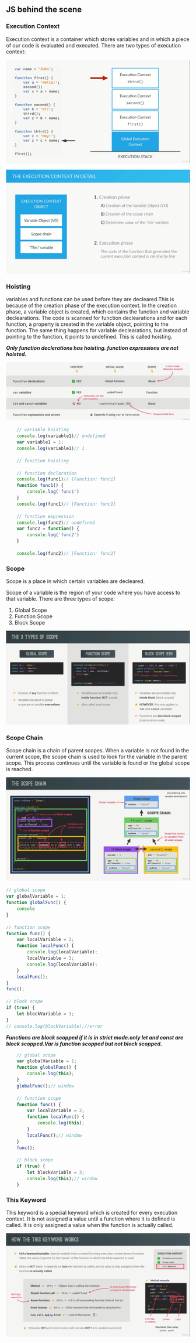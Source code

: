 ## JS behind the scene

### Execution Context
Execution context is a container which stores variables and in which a piece of our code is evaluated and executed. There are two types of execution context:

 
<!-- show the executionC1 image in this folder -->
![Execution Context 1](/HowJSWorks/executionC1.png)

![Execution Context 2](/HowJSWorks/executionC2.png)

### Hoisting
variables and functions can be used before they are decleared.This is because of the creation phase of the execution context. In the creation phase, a variable object is created, which contains the function and variable declearations. The code is scanned for function declearations and for each function, a property is created in the variable object, pointing to the function. The same thing happens for variable declearations, but instead of pointing to the function, it points to undefined. This is called hoisting.

***Only function declerations has hoisting. function expressions are not hoisted.***

![Hoisting](/HowJSWorks/hoisting.png)

```javascript
    // variable hoisting
    console.log(variable1)// undefined
    var variable1 = 1;
    console.log(variable1)// 1

    // function hoisting

    // function declaration
    console.log(func1)// [Function: func1]
    function func1() {
        console.log('func1')
    }
    console.log(func1)// [Function: func1]

    // function expression
    console.log(func2)// undefined
    var func2 = function() {
        console.log('func2')
    }

    console.log(func2)// [Function: func2]
```

### Scope
Scope is a place in which certain variables are decleared.

Scope of a variable is the region of your code where you have access to that variable. There are three types of scope:

1. Global Scope
2. Function Scope
3. Block Scope

![Scope](/HowJSWorks/scope.png)

### Scope Chain
Scope chain is a chain of parent scopes. When a variable is not found in the current scope, the scope chain is used to look for the variable in the parent scope. This process continues until the variable is found or the global scope is reached.

![Scope Chain](/HowJSWorks/scopeChain.PNG)

```javascript 
// global scope
var globalVariable = 1;
function globalFunc() {
    console
}

// function scope
function func() {
    var localVariable = 2;
    function localFunc() {
        console.log(localVariable);
        localVariable = 3;
        console.log(localVariable);
    }
    localFunc();
}
func();

// block scope
if (true) {
    let blockVariable = 3;
}
// console.log(blockVariable);//error
```

***Functions are block scopped if it is in strict mode.only let and const are block scopped.Var is function scopped but not block scopped.***

```javascript
    // global scope
    var globalVariable = 1;
    function globalFunc() {
        console.log(this);
    }
    globalFunc();// window

    // function scope
    function func() {
        var localVariable = 2;
        function localFunc() {
            console.log(this);
        }
        localFunc();// window
    }
    func();

    // block scope
    if (true) {
        let blockVariable = 3;
        console.log(this);// window
    }
```

### This Keyword
This keyword is a special keyword which is created for every execution context. It is not assigned a value until a function where it is defined is called. It is only assigned a value when the function is actually called.

![This Keyword](/HowJSWorks/this.png)